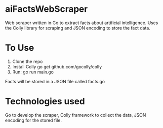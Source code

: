 # aiFactsWebScraper

Web scraper written in Go to extract facts about artificial intelligence. Uses the Colly library for scraping and JSON encoding to store the fact data. 

# To Use
1. Clone the repo
2. Install Colly go get github.com/gocolly/colly
3. Run: go run main.go

Facts will be stored in a JSON file called facts.go

# Technologies used
Go to develop the scraper, Colly framework to collect the data, JSON encoding for the stored file. 
